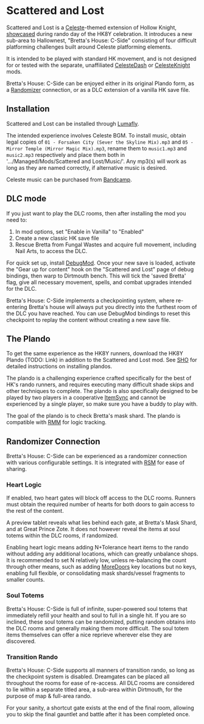﻿# Scattered and Lost

Scattered and Lost is a [Celeste](https://www.celestegame.com/)-themed extension of Hollow Knight, [showcased](https://www.twitch.tv/videos/2387984304?collection=g3fP-sl7JhgoHQ) during rando day of the HK8Y celebration. It introduces a new sub-area to Hallownest, "Bretta's House: C-Side" consisting of four difficult platforming challenges built around Celeste platforming elements.

It is intended to be played with standard HK movement, and is not designed for or tested with the separate, unaffiliated [CelesteDash](https://github.com/kot9pa16lvl/HKCelesteDash) or [CelesteKnight](https://github.com/zoteline/CelesteKnight) mods.

Bretta's House: C-Side can be enjoyed either in its original Plando form, as a [Randomizer](https://github.com/homothetyhk/RandomizerMod) connection, or as a DLC extension of a vanilla HK save file.

## Installation

Scattered and Lost can be installed through [Lumafly](https://themulhima.github.io/Lumafly/).

The intended experience involves Celeste BGM. To install music, obtain legal copies of `01 - Forsaken City (Sever the Skyline Mix).mp3` and `05 - Mirror Temple (Mirror Magic Mix).mp3`, rename them to `music1.mp3` and `music2.mp3` respectively and place them both in '.../Managed/Mods/Scattered and Lost/Music/'. Any mp3(s) will work as long as they are named correctly, if alternative music is desired.

Celeste music can be purchased from [Bandcamp](https://radicaldreamland.bandcamp.com/album/celeste-b-sides).

## DLC mode

If you just want to play the DLC rooms, then after installing the mod you need to:

1)  In mod options, set "Enable in Vanilla" to "Enabled"
2)  Create a new classic HK save file
3)  Rescue Bretta from Fungal Wastes and acquire full movement, including Nail Arts, to access the DLC.

For quick set up, install [DebugMod](https://github.com/TheMulhima/HollowKnight.DebugMod). Once your new save is loaded, activate the "Gear up for content" hook on the "Scattered and Lost" page of debug bindings, then warp to Dirtmouth bench. This will tick the 'saved Bretta' flag, give all necessary movement, spells, and combat upgrades intended for the DLC.

Bretta's House: C-Side implements a checkpointing system, where re-entering Bretta's house will always put you directly into the furthest room of the DLC you have reached. You can use DebugMod bindings to reset this checkpoint to replay the content without creating a new save file.

## The Plando

To get the same experience as the HK8Y runners, download the HK8Y Plando (TODO: Link) in addition to the Scattered and Lost mod. See [SHO](https://www.smallhomothetyorganization.org/rando/plandoguide) for detailed instructions on installing plandos.

The plando is a challenging experience crafted specifically for the best of HK's rando runners, and requires executing many difficult shade skips and other techniques to complete. The plando is also specifically designed to be played by two players in a cooperative [ItemSync](https://github.com/Shadudev/HollowKnight.MultiWorld/blob/master/ItemSyncMod/README.md) and cannot be experienced by a single player, so make sure you have a buddy to play with.

The goal of the plando is to check Bretta's mask shard. The plando is compatible with [RMM](https://github.com/syyePhenomenol/RandoMapMod) for logic tracking.

## Randomizer Connection

Bretta's House: C-Side can be experienced as a randomizer connection with various configurable settings. It is integrated with [RSM](https://github.com/BadMagic100/RandoSettingsManager) for ease of sharing.

### Heart Logic

If enabled, two heart gates will block off access to the DLC rooms. Runners must obtain the required number of hearts for both doors to gain access to the rest of the content.

A preview tablet reveals what lies behind each gate, at Bretta's Mask Shard, and at Great Prince Zote. It does not however reveal the items at soul totems within the DLC rooms, if randomized.

Enabling heart logic means adding N+Tolerance heart items to the rando without adding any additional locations, which can greatly unbalance shops. It is recommended to set N relatively low, unless re-balancing the count through other means, such as adding [MoreDoors](https://github.com/dplochcoder/HollowKnight.MoreDoors) key locations but no keys, enabling full flexible, or consolidating mask shards/vessel fragments to smaller counts.

### Soul Totems

Bretta's House: C-Side is full of infinite, super-powered soul totems that immediately refill your health and soul to full in a single hit. If you are so inclined, these soul totems can be randomized, putting random obtains into the DLC rooms and generally making them more difficult. The soul totem items themselves can offer a nice reprieve wherever else they are discovered.

### Transition Rando

Bretta's House: C-Side supports all manners of transition rando, so long as the checkpoint system is disabled. Dreamgates can be placed all throughout the rooms for ease of re-access. All DLC rooms are considered to lie within a separate titled area, a sub-area within Dirtmouth, for the purpose of map & full-area rando.

For your sanity, a shortcut gate exists at the end of the final room, allowing you to skip the final gauntlet and battle after it has been completed once.
